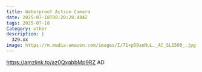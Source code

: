 ```yaml
---
title: Waterproof Action Camera
date: 2025-07-18T08:20:28.484Z
tags: 2025-07-18
Category: other
description: |
  329.xx
image: https://m.media-amazon.com/images/I/71+pD0anNuL._AC_SL1500_.jpg
---
```

https://amzlink.to/az0QxgbbMp9RZ
AD